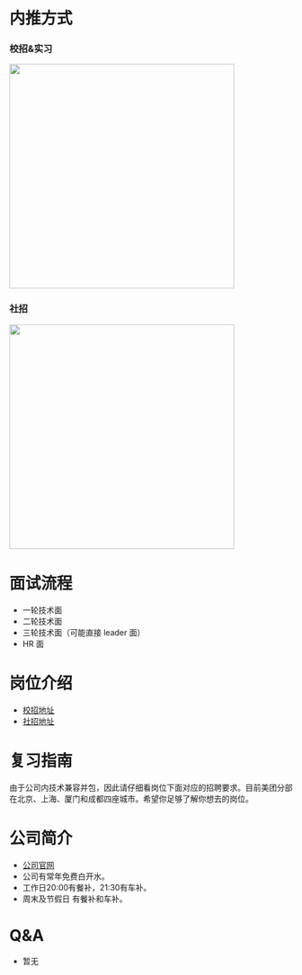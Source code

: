# 内推方式

### 校招&实习

<img src="https://p0.meituan.net/travelcube/914d0d450975aeb24d946b515fab785c572865.png" width="400px">

### 社招

<img src="https://p0.meituan.net/travelcube/8546bc5bfdb97c115cf3fea9cd500219631350.png" width="400px">

# 面试流程

- 一轮技术面
- 二轮技术面
- 三轮技术面（可能直接 leader 面）
- HR 面

# 岗位介绍

- [校招地址](https://campus.meituan.com/)
- [社招地址](https://zhaopin.meituan.com/)

# 复习指南

由于公司内技术兼容并包，因此请仔细看岗位下面对应的招聘要求。目前美团分部在北京、上海、厦门和成都四座城市。希望你足够了解你想去的岗位。

# 公司简介

- [公司官网](https://meituan.com/)
- 公司有常年免费白开水。
- 工作日20:00有餐补，21:30有车补。
- 周末及节假日 有餐补和车补。

# Q&A

- 暂无

